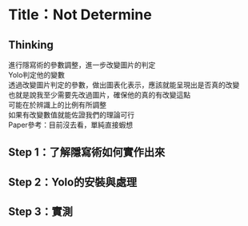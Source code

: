 Title：Not Determine
===
Thinking
--- 
進行隱寫術的參數調整，進一步改變圖片的判定  
Yolo判定他的變數  
透過改變圖片判定的參數，做出圖表化表示，應該就能呈現出是否真的改變  
也就是說我至少需要先改過圖片，確保他的真的有改變這點  
可能在於辨識上的比例有所調整  
如果有改變數值就能佐證我們的理論可行  
Paper參考：目前沒去看，單純直接蝦想  

Step 1：了解隱寫術如何實作出來
---



Step 2：Yolo的安裝與處理
---

Step 3：實測
---


